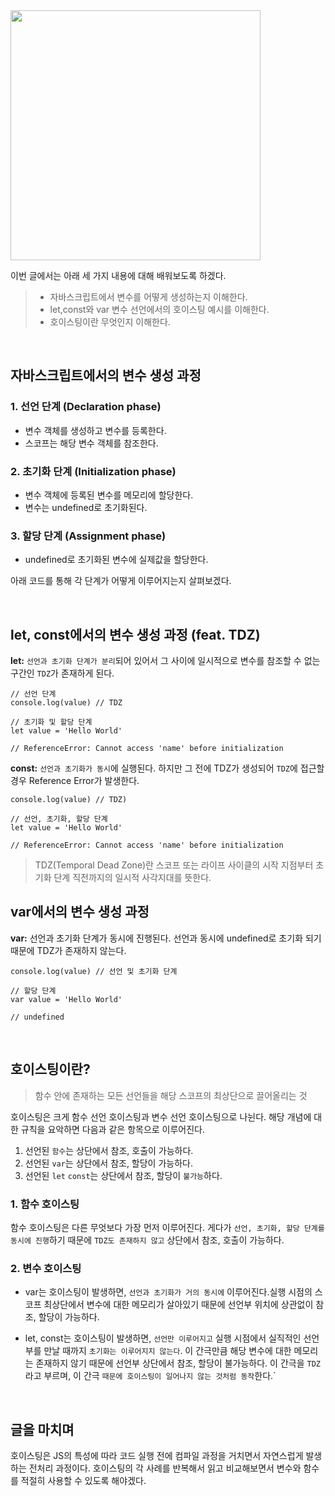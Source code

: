 <img width="400px" src="https://velog.velcdn.com/images/soopy368/post/f5ba0172-0c56-476a-8fb3-ed08b4cd50fc/image.png" />

이번 글에서는 아래 세 가지 내용에 대해 배워보도록 하겠다.

> - 자바스크립트에서 변수를 어떻게 생성하는지 이해한다.
> - let,const와 var 변수 선언에서의 호이스팅 예시를 이해한다.
> - 호이스팅이란 무엇인지 이해한다.

<br>

## 자바스크립트에서의 변수 생성 과정

### 1. 선언 단계 (Declaration phase)

- 변수 객체를 생성하고 변수를 등록한다.
- 스코프는 해당 변수 객체를 참조한다.

### 2. 초기화 단계 (Initialization phase)

- 변수 객체에 등록된 변수를 메모리에 할당한다.
- 변수는 undefined로 초기화된다.

### 3. 할당 단계 (Assignment phase)

- undefined로 초기화된 변수에 실제값을 할당한다.

아래 코드를 통해 각 단계가 어떻게 이루어지는지 살펴보겠다.

<br>

## let, const에서의 변수 생성 과정 (feat. TDZ)

**let:** `선언과 초기화 단계가 분리`되어 있어서 그 사이에 일시적으로 변수를 참조할 수 없는 구간인 `TDZ`가 존재하게 된다.

```
// 선언 단계
console.log(value) // TDZ

// 초기화 및 할당 단계
let value = 'Hello World'

// ReferenceError: Cannot access 'name' before initialization
```

**const:** `선언과 초기화가 동시`에 실행된다. 하지만 그 전에 TDZ가 생성되어 `TDZ`에 접근할 경우 Reference Error가 발생한다.

```
console.log(value) // TDZ)

// 선언, 초기화, 할당 단계
let value = 'Hello World'

// ReferenceError: Cannot access 'name' before initialization
```

> TDZ(Temporal Dead Zone)란 스코프 또는 라이프 사이클의 시작 지점부터 초기화 단계 직전까지의 일시적 사각지대를 뜻한다.

## var에서의 변수 생성 과정

**var:** 선언과 초기화 단계가 동시에 진행된다. 선언과 동시에 undefined로 초기화 되기 때문에 TDZ가 존재하지 않는다.

```
console.log(value) // 선언 및 초기화 단계

// 할당 단계
var value = 'Hello World'

// undefined
```

<br>

## 호이스팅이란?

> 함수 안에 존재하는 모든 선언들을 해당 스코프의 최상단으로 끌어올리는 것

호이스팅은 크게 함수 선언 호이스팅과 변수 선언 호이스팅으로 나뉜다. 해당 개념에 대한 규칙을 요악하면 다음과 같은 항목으로 이루어진다.

1. 선언된 `함수`는 상단에서 참조, 호출이 가능하다.
2. 선언된 `var`는 상단에서 참조, 할당이 가능하다.
3. 선언된 `let` `const`는 상단에서 참조, 할당이 `불가능`하다.

### 1. 함수 호이스팅

함수 호이스팅은 다른 무엇보다 가장 먼저 이루어진다. 게다가 `선언, 초기화, 할당 단계를 동시에 진행`하기 때문에 `TDZ도 존재하지 않고` 상단에서 참조, 호출이 가능하다.

### 2. 변수 호이스팅

- var는 호이스팅이 발생하면, `선언과 초기화가 거의 동시에` 이루어진다.실행 시점의 스코프 최상단에서 변수에 대한 메모리가 살아있기 때문에 선언부 위치에 상관없이 참조, 할당이 가능하다.

- let, const는 호이스팅이 발생하면, `선언만 이루어지고` 실행 시점에서 실직적인 선언부를 만날 때까지 `초기화는 이루어지지 않는다`. 이 간극만큼 해당 변수에 대한 메모리는 존재하지 않기 때문에 선언부 상단에서 참조, 할당이 불가능하다. 이 간극을 `TDZ`라고 부르며, 이 간극 `때문에 호이스팅이 일어나지 않는 것처럼 동작`한다.`

<br>

## 글을 마치며

호이스팅은 JS의 특성에 따라 코드 실행 전에 컴파일 과정을 거치면서 자연스럽게 발생하는 전처리 과정이다. 호이스팅의 각 사례를 반복해서 읽고 비교해보면서 변수와 함수를 적절히 사용할 수 있도록 해야겠다.
